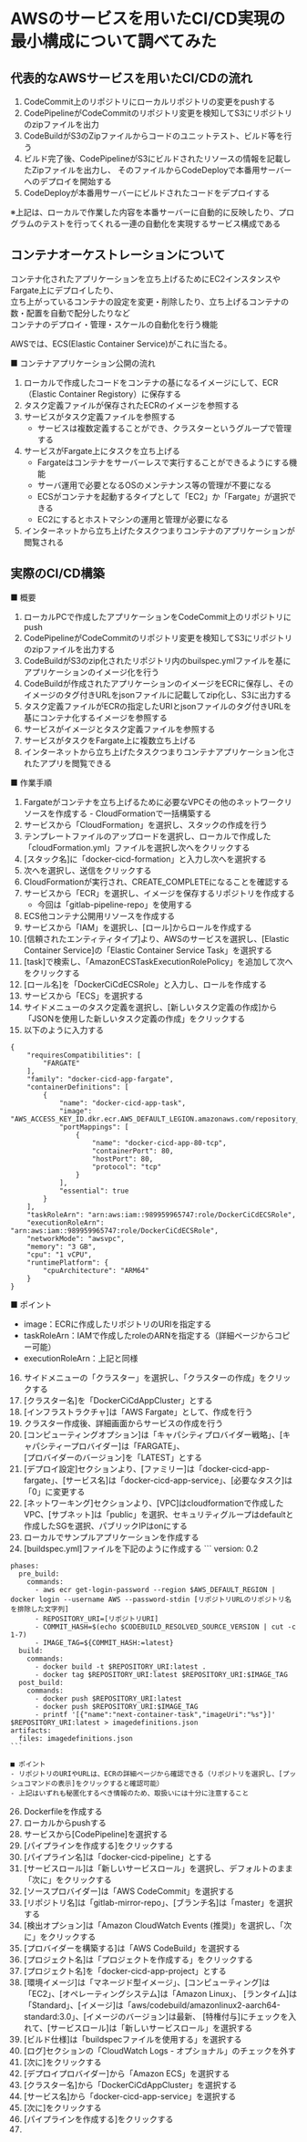 # AWSのサービスを用いたCI/CD実現の最小構成について調べてみた

## 代表的なAWSサービスを用いたCI/CDの流れ

  1. CodeCommit上のリポジトリにローカルリポジトリの変更をpushする
  2. CodePipelineがCodeCommitのリポジトリ変更を検知してS3にリポジトリのzipファイルを出力
  3. CodeBuildがS3のZipファイルからコードのユニットテスト、ビルド等を行う
  4. ビルド完了後、CodePipelineがS3にビルドされたリソースの情報を記載したZipファイルを出力し、
     そのファイルからCodeDeployで本番用サーバーへのデプロイを開始する
  5. CodeDeployが本番用サーバーにビルドされたコードをデプロイする

  ※上記は、ローカルで作業した内容を本番サーバーに自動的に反映したり、プログラムのテストを行ってくれる一連の自動化を実現するサービス構成である

## コンテナオーケストレーションについて

  コンテナ化されたアプリケーションを立ち上げるためにEC2インスタンスやFargate上にデプロイしたり、  
  立ち上がっているコンテナの設定を変更・削除したり、立ち上げるコンテナの数・配置を自動で配分したりなど  
  コンテナのデプロイ・管理・スケールの自動化を行う機能

  AWSでは、ECS(Elastic Container Service)がこれに当たる。

  ■ コンテナアプリケーション公開の流れ
  1. ローカルで作成したコードをコンテナの基になるイメージにして、ECR（Elastic Container Registory）に保存する
  2. タスク定義ファイルが保存されたECRのイメージを参照する
  3. サービスがタスク定義ファイルを参照する
     - サービスは複数定義することができ、クラスターというグループで管理する
  4. サービスがFargate上にタスクを立ち上げる
     - Fargateはコンテナをサーバーレスで実行することができるようにする機能
     - サーバ運用で必要となるOSのメンテナンス等の管理が不要になる
     - ECSがコンテナを起動するタイプとして「EC2」か「Fargate」が選択できる
     - EC2にするとホストマシンの運用と管理が必要になる
  5. インターネットから立ち上げたタスクつまりコンテナのアプリケーションが閲覧される

## 実際のCI/CD構築
  ■ 概要
  1. ローカルPCで作成したアプリケーションをCodeCommit上のリポジトリにpush
  2. CodePipelineがCodeCommitのリポジトリ変更を検知してS3にリポジトリのzipファイルを出力する
  3. CodeBuildがS3のzip化されたリポジトリ内のbuilspec.ymlファイルを基にアプリケーションのイメージ化を行う
  4. CodeBuildが作成されたアプリケーションのイメージをECRに保存し、そのイメージのタグ付きURLをjsonファイルに記載してzip化し、S3に出力する
  5. タスク定義ファイルがECRの指定したURIとjsonファイルのタグ付きURLを基にコンテナ化するイメージを参照する
  6. サービスがイメージとタスク定義ファイルを参照する
  7. サービスがタスクをFargate上に複数立ち上げる
  8. インターネットから立ち上げたタスクつまりコンテナアプリケーション化されたアプリを閲覧できる
     
  ■ 作業手順
  1. Fargateがコンテナを立ち上げるために必要なVPCその他のネットワークリソースを作成する
    - CloudFormationで一括構築する
  2. サービスから「CloudFormation」を選択し、スタックの作成を行う
  3. テンプレートファイルのアップロードを選択し、ローカルで作成した「cloudFormation.yml」ファイルを選択し次へをクリックする
  4. [スタック名]に「docker-cicd-formation」と入力し次へを選択する
  5. 次へを選択し、送信をクリックする
  6. CloudFormationが実行され、CREATE_COMPLETEになることを確認する
  7. サービスから「ECR」を選択し、イメージを保存するリポジトリを作成する
     - 今回は「gitlab-pipeline-repo」を使用する
  8. ECS他コンテナ公開用リソースを作成する
  9. サービスから「IAM」を選択し、[ロール]からロールを作成する
  10. [信頼されたエンティティタイプ]より、AWSのサービスを選択し、[Elastic Container Service]の「Elastic Container Service Task」を選択する
  11. [task]で検索し、「AmazonECSTaskExecutionRolePolicy」を追加して次へをクリックする
  12. [ロール名]を「DockerCiCdECSRole」と入力し、ロールを作成する
  13. サービスから「ECS」を選択する
  14. サイドメニューのタスク定義を選択し、[新しいタスク定義の作成]から「JSONを使用した新しいタスク定義の作成」をクリックする
  15. 以下のように入力する
  ```
  {
      "requiresCompatibilities": [
          "FARGATE"
      ],
      "family": "docker-cicd-app-fargate",
      "containerDefinitions": [
          {
              "name": "docker-cicd-app-task",
              "image": "AWS_ACCESS_KEY_ID.dkr.ecr.AWS_DEFAULT_LEGION.amazonaws.com/repository_name:tag_name",
              "portMappings": [
                  {
                      "name": "docker-cicd-app-80-tcp",
                      "containerPort": 80,
                      "hostPort": 80,
                      "protocol": "tcp"
                  }
              ],
              "essential": true
          }
      ],
      "taskRoleArn": "arn:aws:iam::989959965747:role/DockerCiCdECSRole",
      "executionRoleArn": "arn:aws:iam::989959965747:role/DockerCiCdECSRole",
      "networkMode": "awsvpc",
      "memory": "3 GB",
      "cpu": "1 vCPU",
      "runtimePlatform": {
          "cpuArchitecture": "ARM64"
      }
  }
  ```

  ■ ポイント
  - image：ECRに作成したリポジトリのURIを指定する
  - taskRoleArn：IAMで作成したroleのARNを指定する（詳細ページからコピー可能）
  - executionRoleArn：上記と同様

  16. サイドメニューの「クラスター」を選択し、「クラスターの作成」をクリックする
  17. [クラスター名]を「DockerCiCdAppCluster」とする
  18. [インフラストラクチャ]は「AWS Fargate」として、作成を行う
  19. クラスター作成後、詳細画面からサービスの作成を行う
  20. [コンピューティングオプション]は「キャパシティプロバイダー戦略」、[キャパシティープロバイダー]は「FARGATE」、  
      [プロバイダーのバージョン]を「LATEST」とする
  22. [デプロイ設定]セクションより、[ファミリー]は「docker-cicd-app-fargate」、[サービス名]は「docker-cicd-app-service」、[必要なタスク]は「0」に変更する
  23. [ネットワーキング]セクションより、[VPC]はcloudformationで作成したVPC、[サブネット]は「public」を選択、セキュリティグループはdefaultと作成したSGを選択、パブリックIPはonにする
  24. ローカルでサンプルアプリケーションを作成する
  25. [buildspec.yml]ファイルを下記のように作成する
    ```
    version: 0.2
    
    phases:
      pre_build:
        commands:
          - aws ecr get-login-password --region $AWS_DEFAULT_REGION | docker login --username AWS --password-stdin [リポジトリURLのリポジトリ名を排除した文字列]
          - REPOSITORY_URI=[リポジトリURI]
          - COMMIT_HASH=$(echo $CODEBUILD_RESOLVED_SOURCE_VERSION | cut -c 1-7)
          - IMAGE_TAG=${COMMIT_HASH:=latest}
      build:
        commands:
          - docker build -t $REPOSITORY_URI:latest .
          - docker tag $REPOSITORY_URI:latest $REPOSITORY_URI:$IMAGE_TAG
      post_build:
        commands:
          - docker push $REPOSITORY_URI:latest
          - docker push $REPOSITORY_URI:$IMAGE_TAG
          - printf '[{"name":"next-container-task","imageUri":"%s"}]' $REPOSITORY_URI:latest > imagedefinitions.json
    artifacts:
      files: imagedefinitions.json
    ```

    ■ ポイント
    - リポジトリのURIやURLは、ECRの詳細ページから確認できる（リポジトリを選択し、[プッシュコマンドの表示]をクリックすると確認可能）
    - 上記はいずれも秘匿化するべき情報のため、取扱いには十分に注意すること
    
  26. Dockerfileを作成する
  27. ローカルからpushする
  28. サービスから[CodePipeline]を選択する
  29. [パイプラインを作成する]をクリックする
  30. [パイプライン名]は「docker-cicd-pipeline」とする
  31. [サービスロール]は「新しいサービスロール」を選択し、デフォルトのまま「次に」をクリックする
  32. [ソースプロバイダー]は「AWS CodeCommit」を選択する
  33. [リポジトリ名]は「gitlab-mirror-repo」、[ブランチ名]は「master」を選択する
  34. [検出オプション]は「Amazon CloudWatch Events (推奨)」を選択し、「次に」をクリックする
  35. [プロバイダーを構築する]は「AWS CodeBuild」を選択する
  36. [プロジェクト名]は「プロジェクトを作成する」をクリックする
  37. [プロジェクト名]を「docker-cicd-app-project」とする
  38. [環境イメージ]は「マネージド型イメージ」、[コンピューティング]は「EC2」、[オペレーティングシステム]は「Amazon Linux」、
      [ランタイム]は「Standard」、[イメージ]は「aws/codebuild/amazonlinux2-aarch64-standard:3.0」、[イメージのバージョン]は最新、
      [特権付与]にチェックを入れて、[サービスロール]は「新しいサービスロール」を選択する
  39. [ビルド仕様]は「buildspecファイルを使用する」を選択する
  40. [ログ]セクションの「CloudWatch Logs - オプショナル」のチェックを外す
  41. [次に]をクリックする
  42. [デプロイプロバイダー]から「Amazon ECS」を選択する
  43. [クラスター名]から「DockerCiCdAppCluster」を選択する
  44. [サービス名]から「docker-cicd-app-service」を選択する
  45. [次に]をクリックする
  46. [パイプラインを作成する]をクリックする
  47. 
      
